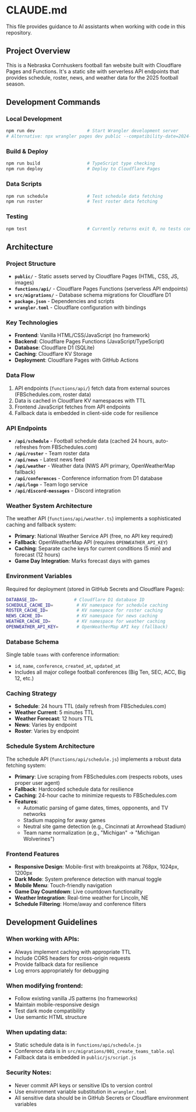 # CLAUDE.md

This file provides guidance to AI assistants when working with code in this repository.

## Project Overview

This is a Nebraska Cornhuskers football fan website built with Cloudflare Pages and Functions. It's a static site with serverless API endpoints that provides schedule, roster, news, and weather data for the 2025 football season.

## Development Commands

### Local Development
```bash
npm run dev                    # Start Wrangler development server
# Alternative: npx wrangler pages dev public --compatibility-date=2024-01-01
```

### Build & Deploy
```bash
npm run build                  # TypeScript type checking
npm run deploy                 # Deploy to Cloudflare Pages
```

### Data Scripts
```bash
npm run schedule               # Test schedule data fetching
npm run roster                 # Test roster data fetching
```

### Testing
```bash
npm test                       # Currently returns exit 0, no tests configured
```

## Architecture

### Project Structure
- **`public/`** - Static assets served by Cloudflare Pages (HTML, CSS, JS, images)
- **`functions/api/`** - Cloudflare Pages Functions (serverless API endpoints)
- **`src/migrations/`** - Database schema migrations for Cloudflare D1
- **`package.json`** - Dependencies and scripts
- **`wrangler.toml`** - Cloudflare configuration with bindings

### Key Technologies
- **Frontend**: Vanilla HTML/CSS/JavaScript (no framework)
- **Backend**: Cloudflare Pages Functions (JavaScript/TypeScript)
- **Database**: Cloudflare D1 (SQLite)
- **Caching**: Cloudflare KV Storage
- **Deployment**: Cloudflare Pages with GitHub Actions

### Data Flow
1. API endpoints (`functions/api/`) fetch data from external sources (FBSchedules.com, roster data)
2. Data is cached in Cloudflare KV namespaces with TTL
3. Frontend JavaScript fetches from API endpoints
4. Fallback data is embedded in client-side code for resilience

### API Endpoints
- **`/api/schedule`** - Football schedule data (cached 24 hours, auto-refreshes from FBSchedules.com)
- **`/api/roster`** - Team roster data
- **`/api/news`** - Latest news feed
- **`/api/weather`** - Weather data (NWS API primary, OpenWeatherMap fallback)
- **`/api/conferences`** - Conference information from D1 database
- **`/api/logo`** - Team logo service
- **`/api/discord-messages`** - Discord integration

### Weather System Architecture
The weather API (`functions/api/weather.ts`) implements a sophisticated caching and fallback system:
- **Primary**: National Weather Service API (free, no API key required)
- **Fallback**: OpenWeatherMap API (requires `OPENWEATHER_API_KEY`)
- **Caching**: Separate cache keys for current conditions (5 min) and forecast (12 hours)
- **Game Day Integration**: Marks forecast days with games

### Environment Variables
Required for deployment (stored in GitHub Secrets and Cloudflare Pages):
```bash
DATABASE_ID=              # Cloudflare D1 database ID
SCHEDULE_CACHE_ID=         # KV namespace for schedule caching
ROSTER_CACHE_ID=           # KV namespace for roster caching  
NEWS_CACHE_ID=             # KV namespace for news caching
WEATHER_CACHE_ID=          # KV namespace for weather caching
OPENWEATHER_API_KEY=       # OpenWeatherMap API key (fallback)
```

### Database Schema
Single table `teams` with conference information:
- `id`, `name`, `conference`, `created_at`, `updated_at`
- Includes all major college football conferences (Big Ten, SEC, ACC, Big 12, etc.)

### Caching Strategy
- **Schedule**: 24 hours TTL (daily refresh from FBSchedules.com)
- **Weather Current**: 5 minutes TTL  
- **Weather Forecast**: 12 hours TTL
- **News**: Varies by endpoint
- **Roster**: Varies by endpoint

### Schedule System Architecture
The schedule API (`functions/api/schedule.js`) implements a robust data fetching system:
- **Primary**: Live scraping from FBSchedules.com (respects robots, uses proper user agent)
- **Fallback**: Hardcoded schedule data for resilience
- **Caching**: 24-hour cache to minimize requests to FBSchedules.com
- **Features**: 
  - Automatic parsing of game dates, times, opponents, and TV networks
  - Stadium mapping for away games
  - Neutral site game detection (e.g., Cincinnati at Arrowhead Stadium)
  - Team name normalization (e.g., "Michigan" → "Michigan Wolverines")

### Frontend Features
- **Responsive Design**: Mobile-first with breakpoints at 768px, 1024px, 1200px
- **Dark Mode**: System preference detection with manual toggle
- **Mobile Menu**: Touch-friendly navigation
- **Game Day Countdown**: Live countdown functionality
- **Weather Integration**: Real-time weather for Lincoln, NE
- **Schedule Filtering**: Home/away and conference filters

## Development Guidelines

### When working with APIs:
- Always implement caching with appropriate TTL
- Include CORS headers for cross-origin requests
- Provide fallback data for resilience
- Log errors appropriately for debugging

### When modifying frontend:
- Follow existing vanilla JS patterns (no frameworks)
- Maintain mobile-responsive design
- Test dark mode compatibility
- Use semantic HTML structure

### When updating data:
- Static schedule data is in `functions/api/schedule.js`
- Conference data is in `src/migrations/001_create_teams_table.sql`
- Fallback data is embedded in `public/js/script.js`

### Security Notes:
- Never commit API keys or sensitive IDs to version control
- Use environment variable substitution in `wrangler.toml`
- All sensitive data should be in GitHub Secrets or Cloudflare environment variables